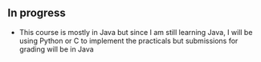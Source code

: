 ## In progress

* This course is mostly in Java but since I am still learning Java, I will be using Python or C to implement the practicals but submissions for grading will be in Java
